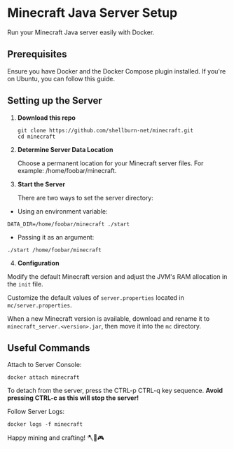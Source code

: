 # Minecraft Java Server Setup
Run your Minecraft Java server easily with Docker.

## Prerequisites
Ensure you have Docker and the Docker Compose plugin installed. If you're on Ubuntu, you can follow this guide.

## Setting up the Server

1. **Download this repo**
    ```
    git clone https://github.com/shellburn-net/minecraft.git
    cd minecraft
    ```

2. **Determine Server Data Location**

    Choose a permanent location for your Minecraft server files. For example: /home/foobar/minecraft.

3. **Start the Server**

    There are two ways to set the server directory:

- Using an environment variable:
```
DATA_DIR=/home/foobar/minecraft ./start
```

- Passing it as an argument: 
```
./start /home/foobar/minecraft
```

4. **Configuration**

Modify the default Minecraft version and adjust the JVM's RAM allocation in the `init` file.

Customize the default values of `server.properties` located in `mc/server.properties`.

When a new Minecraft version is available, download and rename it to `minecraft_server.<version>.jar`, then move it into the `mc` directory.

## Useful Commands

Attach to Server Console:
```
docker attach minecraft
```
To detach from the server, press the CTRL-p CTRL-q key sequence. **Avoid pressing CTRL-c as this will stop the server!**

Follow Server Logs:

```
docker logs -f minecraft
```

Happy mining and crafting! 🪓🔨🎮

